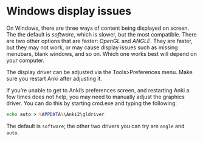 # Windows display issues

On Windows, there are three ways of content being displayed on screen. The the
default is *software*, which is slower, but the most compatible. There are two
other options that are faster: *OpenGL* and *ANGLE*. They are faster, but they
may not work, or may cause display issues such as missing menubars, blank
windows, and so on. Which one works best will depend on your computer.

The display driver can be adjusted via the Tools>Preferences menu. Make sure
you restart Anki after adjusting it.

If you’re unable to get to Anki’s preferences screen, and restarting Anki a few
times does not help, you may need to manually adjust the graphics driver. You
can do this by starting cmd.exe and typing the following:

```bat
echo auto > %APPDATA%\Anki2\gldriver
```

The default is `software`; the other two drivers you can try are `angle` and `auto`.
